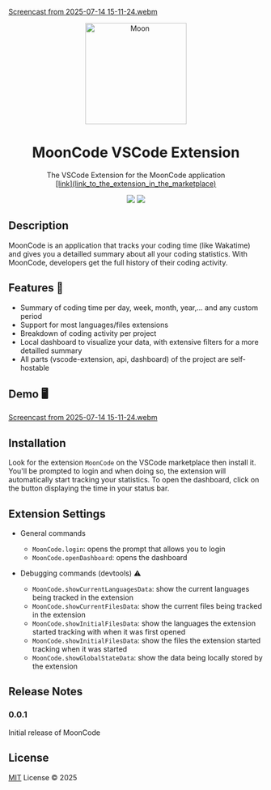 [Screencast from 2025-07-14 15-11-24.webm](https://github.com/user-attachments/assets/0981f4c5-a53c-41c8-900f-1c4170eb8b20)<p align="center">
  <img width="200" height="200" alt="Moon" src="https://github.com/user-attachments/assets/e38843c0-22dd-4dbc-985e-eab77277acc4" />
</p>

<h1 align="center">MoonCode VSCode Extension</h1>
<p align="center">The VSCode Extension for the MoonCode application<br/>
<a href="https://mooncode-api.fly.dev">[link](link_to_the_extension_in_the_marketplace)</a>
</p>
<p align="center">
  <img src="https://img.shields.io/badge/version-0.0.1-yellow">  
  <img src="https://img.shields.io/badge/LICENSE-MIT-blue">
</p>

## Description 

MoonCode is an application that tracks your coding time (like Wakatime) and gives you a detailled summary about all your coding statistics. With MoonCode, developers get the full history of their coding activity.

## Features 🚀

- Summary of coding time per day, week, month, year,... and any custom period
- Support for most languages/files extensions
- Breakdown of coding activity per project
- Local dashboard to visualize your data, with extensive filters for a more detailled summary
- All parts (vscode-extension, api, dashboard) of the project are self-hostable

## Demo 🖥️
[Screencast from 2025-07-14 15-11-24.webm](https://github.com/user-attachments/assets/a0f58fcb-2983-4760-8bb5-e4b186e97fd8)


## Installation

Look for the extension `MoonCode` on the VSCode marketplace then install it. You'll be prompted to login and when doing so, the extension will automatically start tracking your statistics. To open the dashboard, click on the button displaying the time in your status bar. 

## Extension Settings

- General commands
  - `MoonCode.login`: opens the prompt that allows you to login
  - `MoonCode.openDashboard`: opens the dashboard
  
- Debugging commands (devtools) ⚠️
  - `MoonCode.showCurrentLanguagesData`: show the current languages being tracked in the extension
  - `MoonCode.showCurrentFilesData`: show the current files being tracked in the extension
  - `MoonCode.showInitialFilesData`: show the languages the extension started tracking with when it was first opened
  - `MoonCode.showInitialFilesData`: show the files the extension started tracking when it was started
  - `MoonCode.showGlobalStateData`: show the data being locally stored by the extension

## Release Notes

### 0.0.1

Initial release of MoonCode

## License

[MIT](/LICENSE) License &copy; 2025
